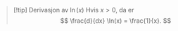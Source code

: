 > [!tip] Derivasjon av $\ln(x)$
> Hvis $x > 0$, da er
> $$
> \frac{d}{dx} \ln(x) = \frac{1}{x}.
> $$ 

